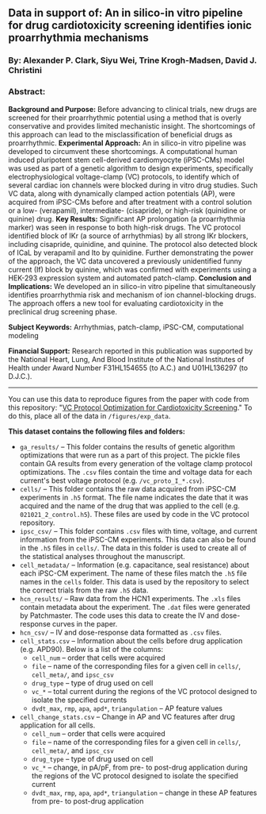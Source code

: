 ## Data in support of: An in silico-in vitro pipeline for drug cardiotoxicity screening identifies ionic proarrhythmia mechanisms

### By: Alexander P. Clark, Siyu Wei, Trine Krogh-Madsen, David J. Christini

### Abstract:

**Background and Purpose:** Before advancing to clinical trials, new drugs are screened for their proarrhythmic potential using a method that is overly conservative and provides limited mechanistic insight. The shortcomings of this approach can lead to the misclassification of beneficial drugs as proarrhythmic.
**Experimental Approach:** An in silico-in vitro pipeline was developed to circumvent these shortcomings. A computational human induced pluripotent stem cell-derived cardiomyocyte (iPSC-CMs) model was used as part of a genetic algorithm to design experiments, specifically electrophysiological voltage-clamp (VC) protocols, to identify which of several cardiac ion channels were blocked during in vitro drug studies. Such VC data, along with dynamically clamped action potentials (AP), were acquired from iPSC-CMs before and after treatment with a control solution or a low- (verapamil), intermediate- (cisapride), or high-risk (quinidine or quinine) drug.
**Key Results:** Significant AP prolongation (a proarrhythmia marker) was seen in response to both high-risk drugs. The VC protocol identified block of IKr (a source of arrhythmias) by all strong IKr blockers, including cisapride, quinidine, and quinine. The protocol also detected block of ICaL by verapamil and Ito by quinidine. Further demonstrating the power of the approach, the VC data uncovered a previously unidentified funny current (If) block by quinine, which was confirmed with experiments using a HEK-293 expression system and automated patch-clamp.
**Conclusion and Implications:** We developed an in silico-in vitro pipeline that simultaneously identifies proarrhythmia risk and mechanism of ion channel-blocking drugs. The approach offers a new tool for evaluating cardiotoxicity in the preclinical drug screening phase.

**Subject Keywords:** Arrhythmias, patch-clamp, iPSC-CM, computational modeling

**Financial Support:** Research reported in this publication was supported by the National Heart, Lung, And Blood Institute of the National Institutes of Health under Award Number F31HL154655 (to A.C.) and U01HL136297 (to D.J.C.).

---

You can use this data to reproduce figures from the paper with code from this repository: "[VC Protocol Optimization for Cardiotoxicity Screening](https://github.com/Christini-Lab/vc-optimization-cardiotoxicity)." To do this, place all of the data in `/figures/exp_data`. 


**This dataset contains the following files and folders:**
- `ga_results/` – This folder contains the results of genetic algorithm optimizations that were run as a part of this project. The pickle files contain GA results from every generation of the voltage clamp protocol optimizations. The `.csv` files contain the time and voltage data for each current's best voltage protocol (e.g. `/vc_proto_I_*.csv`). 
- `cells/` – This folder contains the raw data acquired from iPSC-CM experiments in `.h5` format. The file name indicates the date that it was acquired and the name of the drug that was applied to the cell (e.g. `021021_2_control.h5`). These files are used by code in the VC protocol repository. 
- `ipsc_csv/` – This folder contains `.csv` files with time, voltage, and current information from the iPSC-CM experiments. This data can also be found in the `.h5` files in `cells/`. The data in this folder is used to create all of the statistical analyses throughout the manuscript.
- `cell_metadata/` – Information (e.g. capacitance, seal resistance) about each iPSC-CM experiment. The name of these files match the `.h5` file names in the `cells` folder. This data is used by the repository to select the correct trials from the raw `.h5` data.
- `hcn_results/` – Raw data from the HCN1 experiments. The `.xls` files contain metadata about the experiment. The `.dat` files were generated by Patchmaster. The code uses this data to create the IV and dose-response curves in the paper. 
- `hcn_csv/` – IV and dose-response data formatted as `.csv` files.
- `cell_stats.csv` – Information about the cells before drug application (e.g. APD90). Below is a list of the columns: 
	- `cell_num` – order that cells were acquired
	- `file` – name of the corresponding files for a given cell in `cells/`, `cell_meta/`, and `ipsc_csv`
	- `drug_type` – type of drug used on cell
	- `vc_*` – total current during the regions of the VC protocol designed to isolate the specified currents
	- `dvdt_max`, `rmp`, `apa`, `apd*`, `triangulation` – AP feature values 
- `cell_change_stats.csv` – Change in AP and VC features after drug application for all cells.
	- `cell_num` – order that cells were acquired
	- `file` – name of the corresponding files for a given cell in `cells/`, `cell_meta/`, and `ipsc_csv`
	- `drug_type` – type of drug used on cell
	- `vc_*` – change, in pA/pF, from pre- to post-drug application during the regions of the VC protocol designed to isolate the specified current
	- `dvdt_max`, `rmp`, `apa`, `apd*`, `triangulation` – change in these AP features from pre- to post-drug application
